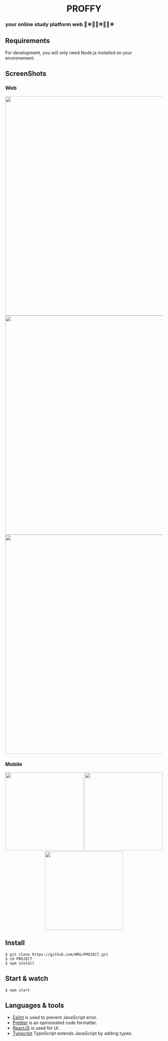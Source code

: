 <h1 align='center'> PROFFY </h1>

### your online study platform web 💜⚛🚀🔥✡️💜👾⚛

## Requirements

For development, you will only need Node.js installed on your environement.

## ScreenShots

### Web
<p align='center'>
    <p align='center'>
        <img src='https://user-images.githubusercontent.com/52014318/89714374-64468b80-d974-11ea-8e3c-1ebd4c94388e.png' width='700' />
    </ p>
<img src='https://user-images.githubusercontent.com/52014318/90180044-c9d7b500-dd84-11ea-9298-2120becacae4.gif' width='700' />
<img src='https://user-images.githubusercontent.com/52014318/90180403-49658400-dd85-11ea-9028-8d659c2e54da.gif' width='700' />
</ p>


### Mobile
<p align='center'>
<img src='https://user-images.githubusercontent.com/52014318/89700899-a639e800-d908-11ea-9228-858bea503c74.jpg' width='250' />
<img src='https://user-images.githubusercontent.com/52014318/90182386-45873100-dd88-11ea-9c6b-591b0d15691e.gif' width='250' />
<img src='https://user-images.githubusercontent.com/52014318/90182538-81ba9180-dd88-11ea-9140-de4532035804.gif' width='250' />
</ p>


## Install

    $ git clone https://github.com/ORG/PROJECT.git
    $ cd PROJECT
    $ npm install


## Start & watch

    $ npm start

## Languages & tools

- [Eslint](https://eslint.org/) is used to prevent JavaScript error.
- [Prettier](https://prettier.io/docs/en/index.html) is an opinionated code formatter.
- [ReactJS](https://github.com/facebook/react) is used for UI.
- [Typecript](https://www.typescriptlang.org/) TypeScript extends JavaScript by adding types.


